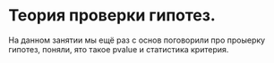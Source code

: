# Теория проверки гипотез.

На данном занятии мы ещё раз с основ поговорили про проыерку гипотез, поняли, ято такое pvalue и статистика критерия.
